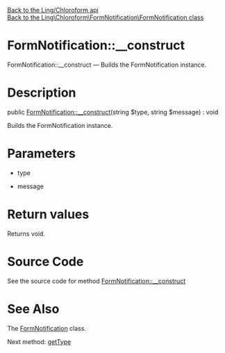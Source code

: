 [Back to the Ling/Chloroform api](https://github.com/lingtalfi/Chloroform/blob/master/doc/api/Ling/Chloroform.md)<br>
[Back to the Ling\Chloroform\FormNotification\FormNotification class](https://github.com/lingtalfi/Chloroform/blob/master/doc/api/Ling/Chloroform/FormNotification/FormNotification.md)


FormNotification::__construct
================



FormNotification::__construct — Builds the FormNotification instance.




Description
================


public [FormNotification::__construct](https://github.com/lingtalfi/Chloroform/blob/master/doc/api/Ling/Chloroform/FormNotification/FormNotification/__construct.md)(string $type, string $message) : void




Builds the FormNotification instance.




Parameters
================


- type

    

- message

    


Return values
================

Returns void.








Source Code
===========
See the source code for method [FormNotification::__construct](https://github.com/lingtalfi/Chloroform/blob/master/FormNotification/FormNotification.php#L33-L37)


See Also
================

The [FormNotification](https://github.com/lingtalfi/Chloroform/blob/master/doc/api/Ling/Chloroform/FormNotification/FormNotification.md) class.

Next method: [getType](https://github.com/lingtalfi/Chloroform/blob/master/doc/api/Ling/Chloroform/FormNotification/FormNotification/getType.md)<br>


